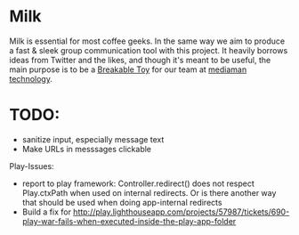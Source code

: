 Milk
====
Milk is essential for most coffee geeks.
In the same way we aim to produce a fast & sleek group communication tool with this project.
It heavily borrows ideas from Twitter and the likes, and though it's meant to be useful,
the main purpose is to be a [Breakable Toy](http://apprenticeship-patterns.labs.oreilly.com/ch05.html#breakable_toys)
for our team at [mediaman technology](http://mediaman-technology.de).


TODO:
====
* sanitize input, especially message text
* Make URLs in messsages clickable


Play-Issues:
* report to play framework: Controller.redirect() does not respect Play.ctxPath when used on internal redirects. Or is there another way that should be used when doing app-internal redirects
* Build a fix for http://play.lighthouseapp.com/projects/57987/tickets/690-play-war-fails-when-executed-inside-the-play-app-folder
